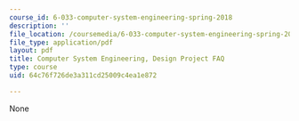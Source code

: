 ```yaml
---
course_id: 6-033-computer-system-engineering-spring-2018
description: ''
file_location: /coursemedia/6-033-computer-system-engineering-spring-2018/64c76f726de3a311cd25009c4ea1e872_MIT6_033S18dp_faq.pdf
file_type: application/pdf
layout: pdf
title: Computer System Engineering, Design Project FAQ
type: course
uid: 64c76f726de3a311cd25009c4ea1e872

---
```

None
